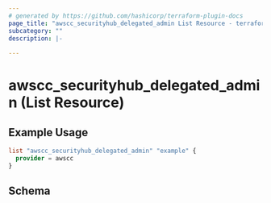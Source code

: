 ```yaml
---
# generated by https://github.com/hashicorp/terraform-plugin-docs
page_title: "awscc_securityhub_delegated_admin List Resource - terraform-provider-awscc"
subcategory: ""
description: |-
  
---
```


# awscc_securityhub_delegated_admin (List Resource)



## Example Usage

```terraform
list "awscc_securityhub_delegated_admin" "example" {
  provider = awscc
}
```

<!-- schema generated by tfplugindocs -->
## Schema
